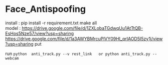 # Face_Antispoofing
install : 
     pip install -r requirement.txt
     make all  
model :
  https://drive.google.com/file/d/1ZXLobaTGdwqUu1AtTtQB-EsHos5Nze57/view?usp=sharing
  https://drive.google.com/file/d/1a3AWYBMrcuPlVY09Hl_qrIAOD5I5zy1j/view?usp=sharing
  put 

run
    ```python  anti_track.py --v rest_link  
      or
      python anti_track.py --webcam```
